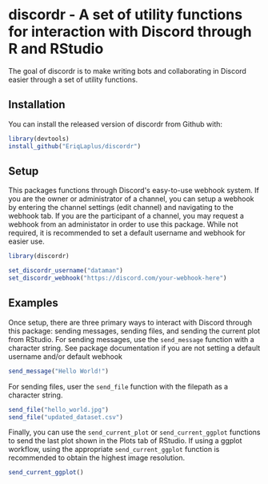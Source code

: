 
# discordr - A set of utility functions for interaction with Discord through R and RStudio

<!-- badges: start -->
<!-- badges: end -->

The goal of discordr is to make writing bots and collaborating in Discord easier through a set of utility functions.

## Installation

You can install the released version of discordr from Github with:

``` r
library(devtools)
install_github("EriqLaplus/discordr")
```

## Setup

This packages functions through Discord's easy-to-use webhook system. If you are the owner or administrator of a channel, you can setup a webhook by entering the channel settings (edit channel) and navigating to the webhook tab. If you are the participant of a channel, you may request a webhook from an administator in order to use this package. While not required, it is recommended to set a default username and webhook for easier use.

``` r
library(discordr)

set_discordr_username("dataman")
set_discordr_webhook("https://discord.com/your-webhook-here")
```

## Examples

Once setup, there are three primary ways to interact with Discord through this package: sending messages, sending files, and sending the current plot from RStudio. For sending messages, use the `send_message` function with a character string. See package documentation if you are not setting a default username and/or default webhook

``` r
send_message("Hello World!")
```
For sending files, user the `send_file` function with the filepath as a character string.

``` r
send_file("hello_world.jpg")
send_file("updated_dataset.csv")
```

Finally, you can use the `send_current_plot` or `send_current_ggplot` functions to send the last plot shown in the Plots tab of RStudio. If using a ggplot workflow, using the appropriate `send_current_ggplot` function is recommended to obtain the highest image resolution.

``` r
send_current_ggplot()
```


